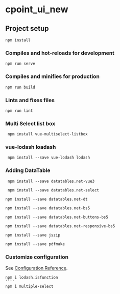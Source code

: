 # cpoint_ui_new

## Project setup
```
npm install
```

### Compiles and hot-reloads for development
```
npm run serve
```

### Compiles and minifies for production
```
npm run build
```

### Lints and fixes files
```
npm run lint
```
### Multi Select list box 
```
 npm install vue-multiselect-listbox 
```
### vue-lodash loadash
```
 npm install --save vue-lodash lodash
```
### Adding DataTable
```
 npm install --save datatables.net-vue3
```
```
 npm install --save datatables.net-select
```
```
npm install --save datatables.net-dt
```
```
npm install --save datatables.net-bs5
```
```
npm install --save datatables.net-buttons-bs5
```
```
npm install --save datatables.net-responsive-bs5
```
```
npm install --save jszip
```
```
npm install --save pdfmake
```
### Customize configuration
See [Configuration Reference](https://cli.vuejs.org/config/).
`````
npm i lodash.isfunction
````
npm i multiple-select  